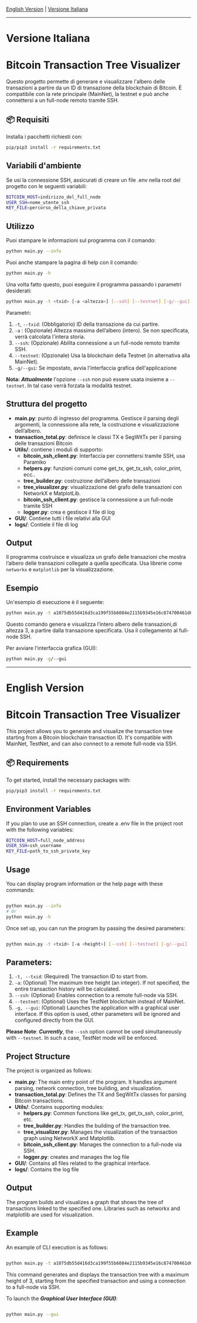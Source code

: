 [English Version](#english-version) | [Versione Italiana](#versione-italiana)

---

# Versione Italiana

# Bitcoin Transaction Tree Visualizer

Questo progetto permette di generare e visualizzare l'albero delle transazioni a partire da un ID di transazione della blockchain di Bitcoin. È compatibile con la rete principale (MainNet), la testnet e può anche connettersi a un full-node remoto tramite SSH.

## 📦 Requisiti

Installa i pacchetti richiesti con:

```bash
pip/pip3 install -r requirements.txt
```

## Variabili d'ambiente
Se usi la connessione SSH, assicurati di creare un file .env nella root del progetto con le seguenti variabili:

```bash
BITCOIN_HOST=indirizzo_del_full_node
USER_SSH=nome_utente_ssh
KEY_FILE=percorso_della_chiave_privata
```

## Utilizzo

Puoi stampare le informazioni sul programma con il comando:
```bash
python main.py --info
```
Puoi anche stampare la pagina di help con il comando:
```bash
python main.py -h
```
Una volta fatto questo, puoi eseguire il programma passando i parametri desiderati:

```bash
python main.py -t <txid> [-a <altezza>] [--ssh] [--testnet] [-g/--gui]
```

Parametri:
1. `-t`, `--txid`: (Obbligatorio) ID della transazione da cui partire.
2. `-a` : (Opzionale) Altezza massima dell’albero (intero). Se non specificata, verrà calcolata l'intera storia.
3. `--ssh`: (Opzionale) Abilita connessione a un full-node remoto tramite SSH.
4. `--testnet`: (Opzionale) Usa la blockchain della Testnet (in alternativa alla MainNet).
5. `-g/--gui`: Se impostato, avvia l'interfaccia grafica dell'applicazione

**Nota:**
***Attualmente*** l'opzione `--ssh` non può essere usata insieme a ``--testnet``. In tal caso verrà forzata la modalità testnet.

## Struttura del progetto

- **main.py**: punto di ingresso del programma. Gestisce il parsing degli argomenti, la connessione alla rete, la costruzione e visualizzazione dell’albero.
- **transaction_total.py**: definisce le classi TX e SegWitTx per il parsing delle transazioni Bitcoin
- **Utils/**: contiene i moduli di supporto:
    - **bitcoin_ssh_client.py**: Interfaccia per connettersi tramite SSH, usa Paramiko
    - **helpers.py**: funzioni comuni come get_tx, get_tx_ssh, color_print, ecc..  
    - **tree_builder.py**: costruzione dell’albero delle transazioni 
    - **tree_visualizer.py**: visualizzazione del grafo delle transazioni con NetworkX e MatplotLib.   
    - **bitcoin_ssh_client.py**: gestisce la connessione a un full-node tramite SSH
    - **logger.py**: crea e gestisce il file di log
- **GUI/**: Contiene tutti i file relativi alla GUI
- **logs/**: Contiele il file di log

## Output

Il programma costruisce e visualizza un grafo delle transazioni che mostra l’albero delle transazioni collegate a quella specificata. Usa librerie come `networkx` e `matplotlib` per la visualizzazione.

## Esempio

Un'esempio di esecuzione è il seguente: 
```bash
python main.py -t a1075db55d416d3ca199f55b6084e2115b9345e16c874700461d613b3f5f5aaf -a 3 --ssh
```


Questo comando genera e visualizza l’intero albero delle transazioni,di altezza 3, a partire dalla transazione specificata. Usa il collegamento al full-node SSH.

Per avviare l'interfaccia grafica (GUI):
```bash
python main.py -g/--gui
```
---

# English Version
# Bitcoin Transaction Tree Visualizer

This project allows you to generate and visualize the transaction tree starting from a Bitcoin blockchain transaction ID. It's compatible with MainNet, TestNet, and can also connect to a remote full-node via SSH.

## 📦 Requirements

To get started, install the necessary packages with:
```bash
pip/pip3 install -r requirements.txt
```
## Environment Variables

If you plan to use an SSH connection, create a .env file in the project root with the following variables:
```bash
BITCOIN_HOST=full_node_address
USER_SSH=ssh_username
KEY_FILE=path_to_ssh_private_key
```
## Usage

You can display program information or the help page with these commands:
```Bash

python main.py --info
# Or
python main.py -h
```

Once set up, you can run the program by passing the desired parameters:
```Bash

python main.py -t <txid> [-a <height>] [--ssh] [--testnet] [-g/--gui]
```
## Parameters:

1. `-t, --txid`: (Required) The transaction ID to start from.
2. `-a`: (Optional) The maximum tree height (an integer). If not specified, the entire transaction history will be calculated.
3. `--ssh`: (Optional) Enables connection to a remote full-node via SSH.
4. `--testnet`: (Optional) Uses the TestNet blockchain instead of MainNet.
5. `-g, --gui`: (Optional) Launches the application with a graphical user interface. If this option is used, other parameters will be ignored and configured directly from the GUI.

**Please Note**:
***Currently***, the `--ssh` option cannot be used simultaneously with `--testnet`. In such a case, TestNet mode will be enforced.
## Project Structure

The project is organized as follows:

- **main.py**: The main entry point of the program. It handles argument parsing, network connection, tree building, and visualization.
- **transaction_total.py**: Defines the TX and SegWitTx classes for parsing Bitcoin transactions.
- **Utils/**: Contains supporting modules:
    - **helpers.py**: Common functions like get_tx, get_tx_ssh, color_print, etc.
    - **tree_builder.py**: Handles the building of the transaction tree.
    - **tree_visualizer.py**: Manages the visualization of the transaction graph using NetworkX and Matplotlib.
    - **bitcoin_ssh_client.py**: Manages the connection to a full-node via SSH.
    - **logger.py**: creates and manages the log file
- **GUI/**: Contains all files related to the graphical interface.
- **logs/**: Contains the log file

## Output

The program builds and visualizes a graph that shows the tree of transactions linked to the specified one. Libraries such as networkx and matplotlib are used for visualization.
## Example

An example of CLI execution is as follows:
```Bash

python main.py -t a1075db55d416d3ca199f55b6084e2115b9345e16c874700461d613b3f5f5aaf -a 3 --ssh
```
This command generates and displays the transaction tree with a maximum height of 3, starting from the specified transaction and using a connection to a full-node via SSH.

To launch the ***Graphical User Interface (GUI)***:
```Bash

python main.py --gui
```